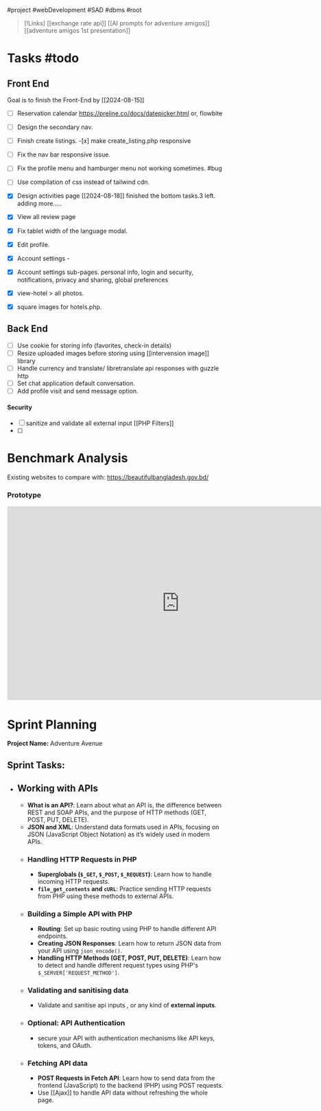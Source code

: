 #project #webDevelopment #SAD #dbms #root 

>[!Links]
>[[exchange rate api]]
>[[AI prompts for adventure amigos]]
>[[adventure amigos 1st presentation]]

# Tasks #todo 

## Front End

Goal is to finish the Front-End by [[2024-08-15]] 
- [ ] Reservation calendar
      https://preline.co/docs/datepicker.html
      or, flowbite
- [ ] Design the secondary nav.
- [ ] Finish create listings.
      -[x] make create_listing.php responsive
- [ ] Fix the nav bar responsive issue.
- [ ] Fix the profile menu and hamburger menu not working sometimes. #bug
- [ ] Use compilation of css instead of tailwind cdn.
- [x] Design activities page
[[2024-08-18]] finished the bottom tasks.3 left. adding more.....
- [x] View all review page

- [x] Fix tablet width of the language modal.
- [x] Edit profile.
- [x] Account settings -  
- [x] Account settings sub-pages.
      personal info, login and security, notifications, privacy and sharing, global preferences
- [x] view-hotel > all photos.
- [x] square images for hotels.php.


## Back End
- [ ] Use cookie for storing info (favorites, check-in details)
- [ ] Resize uploaded images before storing using [[intervension image]] library
- [ ] Handle currency and translate/ libretranslate api responses with guzzle http 
- [ ] Set chat application default conversation.
- [ ] Add profile visit and send message option.
#### Security
- [ ] sanitize and validate all external input
      [[PHP Filters]]
- [ ] 



# **Benchmark Analysis**

Existing websites to compare with:
https://beautifulbangladesh.gov.bd/

### **Prototype**
<iframe style="border: 1px solid rgba(0, 0, 0, 0.1);" width="800" height="450" src="https://www.figma.com/embed?embed_host=share&url=https%3A%2F%2Fwww.figma.com%2Fdesign%2FKGzx83c3lLMr3NKVizOC0v%2FAdventure-Amigos%3Ft%3DO2VvXIqrm4XPcViD-1" allowfullscreen></iframe>

# **Sprint Planning**
**Project Name:** Adventure Avenue

## **Sprint Tasks:**

- ## **Working with APIs**
	- **What is an API?**: Learn about what an API is, the difference between REST and SOAP APIs, and the purpose of HTTP methods (GET, POST, PUT, DELETE).
	- **JSON and XML**: Understand data formats used in APIs, focusing on JSON (JavaScript Object Notation) as it’s widely used in modern APIs.
	- ### **Handling HTTP Requests in PHP**
		- **Superglobals (`$_GET`, `$_POST`, `$_REQUEST`)**: Learn how to handle incoming HTTP requests.
		- **`file_get_contents` and `cURL`**: Practice sending HTTP requests from PHP using these methods to external APIs.
	- ### **Building a Simple API with PHP**
		- **Routing**: Set up basic routing using PHP to handle different API endpoints.
		- **Creating JSON Responses**: Learn how to return JSON data from your API using `json_encode()`.
		- **Handling HTTP Methods (GET, POST, PUT, DELETE)**: Learn how to detect and handle different request types using PHP's `$_SERVER['REQUEST_METHOD']`.
	- ### **Validating and sanitising data**
		- Validate and sanitise api inputs , or any kind of **external inputs**.
	- ### **Optional: API Authentication**
		- secure your API with authentication mechanisms like API keys, tokens, and OAuth.
	- ### **Fetching API data**
		- **POST Requests in Fetch API**: Learn how to send data from the frontend (JavaScript) to the backend (PHP) using POST requests.
		- Use [[Ajax]] to handle API data without refreshing the whole page.
